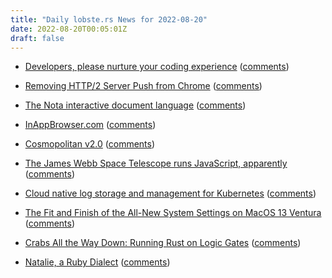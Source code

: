 ```yaml
---
title: "Daily lobste.rs News for 2022-08-20"
date: 2022-08-20T00:05:01Z
draft: false
---
```






- [Developers, please nurture your coding experience](https://aymericbeaumet.com/developers-please-nurture-your-coding-experience)
  ([comments](https://lobste.rs/s/bqzdna/developers_please_nurture_your_coding))



- [Removing HTTP/2 Server Push from Chrome](https://developer.chrome.com/blog/removing-push/)
  ([comments](https://lobste.rs/s/2bpkhf/removing_http_2_server_push_from_chrome))



- [The Nota interactive document language](https://nota-lang.org/)
  ([comments](https://lobste.rs/s/cyx59p/nota_interactive_document_language))



- [InAppBrowser.com](https://krausefx.com/blog/announcing-inappbrowsercom-see-what-javascript-commands-get-executed-in-an-in-app-browser)
  ([comments](https://lobste.rs/s/6vzct5/inappbrowser_com))



- [Cosmopolitan v2.0](https://github.com/jart/cosmopolitan/releases/tag/2.0)
  ([comments](https://lobste.rs/s/mxbfdy/cosmopolitan_v2_0))



- [The James Webb Space Telescope runs JavaScript, apparently](https://www.theverge.com/2022/8/18/23206110/james-webb-space-telescope-javascript-jwst-instrument-control)
  ([comments](https://lobste.rs/s/ex6isy/james_webb_space_telescope_runs))



- [Cloud native log storage and management for Kubernetes](https://github.com/parseablehq/parseable)
  ([comments](https://lobste.rs/s/iqjobe/cloud_native_log_storage_management_for))



- [The Fit and Finish of the All-New System Settings on MacOS 13 Ventura](https://daringfireball.net/linked/2022/08/15/ventura-system-settings-tonsky)
  ([comments](https://lobste.rs/s/dttoke/fit_finish_all_new_system_settings_on))



- [Crabs All the Way Down: Running Rust on Logic Gates](https://zdimension.fr/crabs-all-the-way-down/)
  ([comments](https://lobste.rs/s/b6odbq/crabs_all_way_down_running_rust_on_logic))



- [Natalie, a Ruby Dialect](https://natalie-lang.org/)
  ([comments](https://lobste.rs/s/wj5alv/natalie_ruby_dialect))


